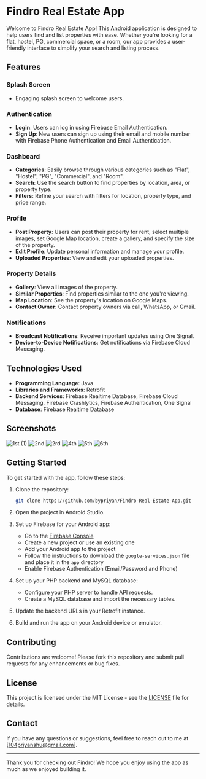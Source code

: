 # Findro Real Estate App

Welcome to Findro Real Estate App! This Android application is designed to help users find and list properties with ease. Whether you're looking for a flat, hostel, PG, commercial space, or a room, our app provides a user-friendly interface to simplify your search and listing process.

## Features

### Splash Screen
- Engaging splash screen to welcome users.

### Authentication
- **Login**: Users can log in using Firebase Email Authentication.
- **Sign Up**: New users can sign up using their email and mobile number with Firebase Phone Authentication and Email Authentication.

### Dashboard
- **Categories**: Easily browse through various categories such as "Flat", "Hostel", "PG", "Commercial", and "Room".
- **Search**: Use the search button to find properties by location, area, or property type.
- **Filters**: Refine your search with filters for location, property type, and price range.

### Profile
- **Post Property**: Users can post their property for rent, select multiple images, set Google Map location, create a gallery, and specify the size of the property.
- **Edit Profile**: Update personal information and manage your profile.
- **Uploaded Properties**: View and edit your uploaded properties.

### Property Details
- **Gallery**: View all images of the property.
- **Similar Properties**: Find properties similar to the one you're viewing.
- **Map Location**: See the property's location on Google Maps.
- **Contact Owner**: Contact property owners via call, WhatsApp, or Gmail.

### Notifications
- **Broadcast Notifications**: Receive important updates using One Signal.
- **Device-to-Device Notifications**: Get notifications via Firebase Cloud Messaging.

## Technologies Used
- **Programming Language**: Java
- **Libraries and Frameworks**: Retrofit
- **Backend Services**: Firebase Realtime Database, Firebase Cloud Messaging, Firebase Crashlytics, Firebase Authentication, One Signal
- **Database**: Firebase Realtime Database

## Screenshots

![1st (1)](https://github.com/bypriyan/Findro-Real-Estate-App/assets/86232180/31c76cec-15f3-4bf1-af1a-6c29dfd508b1)
![2nd](https://github.com/bypriyan/Findro-Real-Estate-App/assets/86232180/ae4eb4c9-5fc8-4227-b8cf-c2af98e56eb7)
![2rd](https://github.com/bypriyan/Findro-Real-Estate-App/assets/86232180/7d6dbbd4-16fe-4df8-a1fe-2ee6ec65b62c)
![4th](https://github.com/bypriyan/Findro-Real-Estate-App/assets/86232180/9af8e24d-ba6c-44c4-b5c1-f4fbf4439b22)
![5th](https://github.com/bypriyan/Findro-Real-Estate-App/assets/86232180/85a36853-4ff4-481f-859f-6876b7c077eb)
![6th](https://github.com/bypriyan/Findro-Real-Estate-App/assets/86232180/2e2212ec-631c-45da-bfe4-50d486a6d532)

## Getting Started
To get started with the app, follow these steps:

1. Clone the repository:
    ```bash
    git clone https://github.com/bypriyan/Findro-Real-Estate-App.git
    ```

2. Open the project in Android Studio.

3. Set up Firebase for your Android app:
   - Go to the [Firebase Console](https://console.firebase.google.com/)
   - Create a new project or use an existing one
   - Add your Android app to the project
   - Follow the instructions to download the `google-services.json` file and place it in the `app` directory
   - Enable Firebase Authentication (Email/Password and Phone)

4. Set up your PHP backend and MySQL database:
   - Configure your PHP server to handle API requests.
   - Create a MySQL database and import the necessary tables.

5. Update the backend URLs in your Retrofit instance.

6. Build and run the app on your Android device or emulator.

## Contributing

Contributions are welcome! Please fork this repository and submit pull requests for any enhancements or bug fixes.

## License

This project is licensed under the MIT License - see the [LICENSE](LICENSE) file for details.

## Contact

If you have any questions or suggestions, feel free to reach out to me at [104priyanshu@gmail.com].

---

Thank you for checking out Findro! We hope you enjoy using the app as much as we enjoyed building it.

